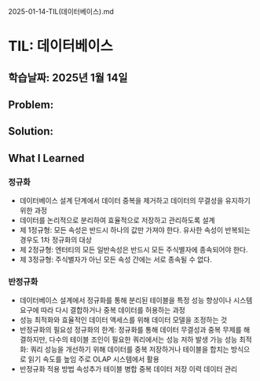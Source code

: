 2025-01-14-TIL(데이터베이스).md


# TIL: 데이터베이스
## 학습날짜: 2025년 1월 14일

## Problem:


## Solution:


## What I Learned


### 정규화
- 데이터베이스 설계 단계에서 데이터 중복을 제거하고 데이터의 무결성을 유지하기 위한 과정
- 데이터를 논리적으로 분리하여 효율적으로 저장하고 관리하도록 설계
- 제 1정규형: 모든 속성은 반드시 하나의 값만 가져야 한다.
             유사한 속성이 반복되는 경우도 1차 정규화의 대상
- 제 2정규형: 엔터티의 모든 일반속성은 반드시 모든 주식별자에 종속되어야 한다.
- 제 3정규형: 주식별자가 아닌 모든 속성 간에는 서로 종속될 수 없다.

### 반정규화
- 데이터베이스 설계에서 정규화를 통해 분리된 테이블을 특정 성능 향상이나 시스템 요구에 따라 다시 결합하거나 중복 데이터를 허용하는 과정
- 성능 최적화와 효율적인 데이터 액세스를 위해 데이터 모델을 조정하는 것
- 반정규화의 필요성
  정규화의 한계: 정규화를 통해 데이터 무결성과 중복 무제를 해결하지만, 다수의 테이블 조인이 필요한 쿼리에서는
                성능 저하 발생 가능
  성능 최적화: 쿼리 성능을 개선하기 위해 데이터를 중복 저장하거나 테이블을 합치는 방식으로 읽기 속도를 높임
              주로 OLAP 시스템에서 활용
- 반정규화 적용 방법
  속성추가
  테이블 병합
  중복 데이터 저장
  이력 데이터 관리

